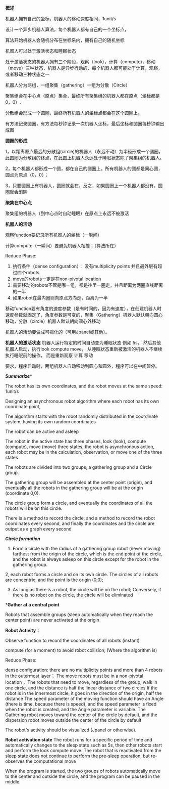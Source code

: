 **概述**

机器人拥有自己的坐标，机器人的移动速度相同，1unit/s

设计一个异步机器人算法，每个机器人都有自己的一个坐标点，

算法开始机器人会随机分布在坐标系内，拥有自己的随机坐标

机器人可以处于激活状态和睡眠状态

处于激活状态的机器人拥有三个阶段，观察（look），计算（compute)，移动（move）三种状态，机器人是异步行动的，每个机器人都可能处于计算，观察，或者移动三种状态之一

机器人分为两组，一组聚集（gathering）一组为分散（Circle）

聚集组会在中心点（原点）集合，最终所有聚集组的机器人都在原点（坐标都是0，0）.

分散组会形成一个圆圈，最终所有机器人的坐标点都会在这个圆圈上。

有方法记录圆圈，有方法每秒钟记录一次机器人坐标，最后坐标和圆圈每秒钟输出成图

**圆圈的形成**

1，以距离原点最远的分散组(circle)的机器人（永远不动）为半径形成一个圆圈，此圆圈为分散组的终点，在此圆上机器人永远处于睡眠状态除了聚集组的机器人。

2，每个机器人都形成一个圆，都在自己的圆圈上。所有机器人的圆都是同心圆，圆点为原点（0，0）；

3，只要圆圈上有机器人，圆圈就会在，反之，如果圆圈上一个机器人都没有，圆圈就会消除

**聚集在中心点**

聚集组的机器人（到中心点时自动睡眠）在原点上永远不被激活

**机器人的活动**

观察function要记录所有机器人的坐标（一瞬间）

计算compute（一瞬间）要避免机器人相撞；（算法所在）

Reduce Phase:
1. 执行条件（dense configuration）： 没有multiplicity points 并且最外层有超过四个robots
2. move的robots一定是在non-pivotal location
3. 需要移动的robots不管是哪一组，都是往里一圈走，并且距离为两圈直线距离的一半
4. 如果robot在最内圈则向原点方向走，距离为一半 

移动function要有角度的速度参数（是有时间的，因为有速度），在创建机器人时速度参数就固定了，角度参数是可变的，聚集（Gathering）机器人默认朝向圆心移动，分散（circle）机器人默认朝向圆心外移动

机器人的活动要做成可视化的（可用Jpanel或其他）。

**机器人的激活状态**
机器人运行特定的时间自动变为睡眠状态 例如 5s， 然后其他机器人启动，执行look compute move， 从睡眠状态重新被激活的机器人不继续执行睡眠前的操作， 而是重新观察 计算 移动



要求，程序启动时，两组机器人自动移动到圆心和圆外，程序可以在中间暂停。



***Summarize****

The robot has its own coordinates, and the robot moves at the same speed: 1unit/s

Designing an asynchronous robot algorithm where each robot has its own coordinate point,

The algorithm starts with the robot randomly distributed in the coordinate system, having its own random coordinates

The robot can be active and asleep

The robot in the active state has three phases, look (look), compute (compute), move (move) three states, the robot is asynchronous action, each robot may be in the calculation, observation, or move one of the three states

The robots are divided into two groups, a gathering group and a Circle group.

The gathering group will be assembled at the center point (origin), and eventually all the robots in the gathering group will be at the origin (coordinate 0,0).

The circle group form a circle, and eventually the coordinates of all the robots will be on this circle.

There is a method to record the circle, and a method to record the robot coordinates every second, and finally the coordinates and the circle are output as a graph every second

***Circle formation***

1. Form a circle with the radius of a gathering group robot (never moving) farthest from the origin of the circle, which is the end point of the circle, and the robot is always asleep on this circle except for the robot in the gathering group.

2, each robot forms a circle and on its own circle. The circles of all robots are concentric, and the point is the origin (0,0);

3. As long as there is a robot, the circle will be on the robot; Conversely, if there is no robot on the circle, the circle will be eliminated

***Gather at a central point**

Robots that assemble groups (sleep automatically when they reach the center point) are never activated at the origin

**Robot Activity：**

Observe function to record the coordinates of all robots (instant)

compute (for a moment) to avoid robot collision; (Where the algorithm is)

Reduce Phase:

dense configuration: there are no multiplicity points and more than 4 robots in the outermost layer；
The move robots must be in a non-pivotal location；
The robots that need to move, regardless of the group, walk in one circle, and the distance is half the linear distance of two circles
If the robot is in the innermost circle, it goes in the direction of the origin, half the distance
The speed parameter of the moving function should have an Angle (there is time, because there is speed), and the speed parameter is fixed when the robot is created, and the Angle parameter is variable. The Gathering robot moves toward the center of the circle by default, and the dispersion robot moves outside the center of the circle by default

The robot's activity should be visualized (Jpanel or otherwise).

**Robot activation state**
The robot runs for a specific period of time and automatically changes to the sleep state such as 5s, then other robots start and perform the look compute move. The robot that is reactivated from the sleep state does not continue to perform the pre-sleep operation, but re-observes the computational move



When the program is started, the two groups of robots automatically move to the center and outside the circle, and the program can be paused in the middle.












